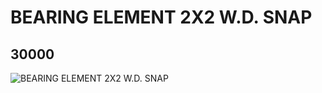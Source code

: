 # BEARING ELEMENT 2X2 W.D. SNAP
## 30000
![BEARING ELEMENT 2X2 W.D. SNAP](https://lc-www-live-s.legocdn.com/media/bricks/5/2/3000001.jpg)